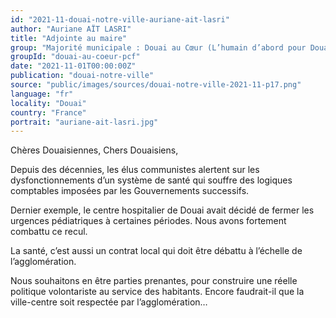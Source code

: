 ```yaml
---
id: "2021-11-douai-notre-ville-auriane-ait-lasri"
author: "Auriane AÏT LASRI"
title: "Adjointe au maire"
group: "Majorité municipale : Douai au Cœur (L’humain d’abord pour Douai)"
groupId: "douai-au-coeur-pcf"
date: "2021-11-01T00:00:00Z"
publication: "douai-notre-ville"
source: "public/images/sources/douai-notre-ville-2021-11-p17.png"
language: "fr"
locality: "Douai"
country: "France"
portrait: "auriane-ait-lasri.jpg"
---
```


Chères Douaisiennes, Chers Douaisiens,

Depuis des décennies, les élus communistes alertent sur les dysfonctionnements d’un système de santé qui souffre des logiques comptables imposées par les Gouvernements successifs.

Dernier exemple, le centre hospitalier de Douai avait décidé de fermer les urgences pédiatriques à certaines périodes. Nous avons fortement combattu ce recul.

La santé, c’est aussi un contrat local qui doit être débattu à l’échelle de l’agglomération.

Nous souhaitons en être parties prenantes, pour construire une réelle politique volontariste au service des habitants. Encore faudrait-il que la ville-centre soit respectée par l’agglomération…
